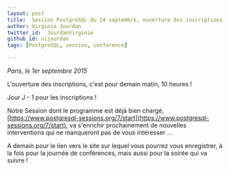 ```yaml
---
layout: post
title:  Session PostgreSQL du 24 septembre, ouverture des inscriptions demain matin !
author: Virginie Jourdan
twitter_id:  JourdanVirginie   
github_id: vijourdan
tags: [PostgreSQL, session, conference]

---
```

*Paris, le 1er septembre 2015*

L'ouverture des inscriptions, c'est pour demain matin, 10 heures !


<!--MORE-->


Jour J - 1 pour les inscriptions !

Notre Session dont le programme est déjà bien chargé, [https://www.postgresql-sessions.org/7/start](https://www.postgresql-sessions.org/7/start), va s'enrichir prochainement de nouvelles interventions qui ne manqueront pas de vous intéresser ...


A demain pour le lien vers le site sur lequel vous pourrez vous enregistrer, à la fois pour la journée de conférences, mais aussi pour la soirée qui va suivre ! 
